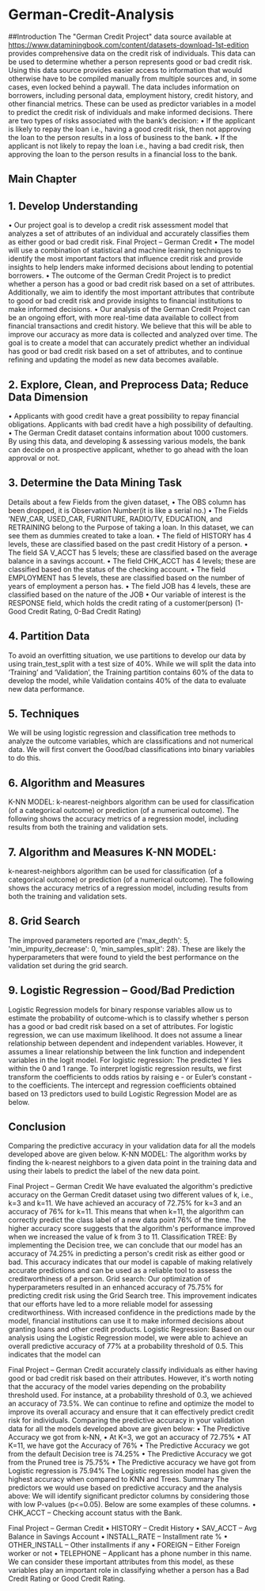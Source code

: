 # German-Credit-Analysis
##Introduction
The "German Credit Project" data source available at https://www.dataminingbook.com/content/datasets-download-1st-edition provides comprehensive data on the credit risk of individuals. This data can be used to determine whether a person represents good or bad credit risk. Using this data source provides easier access to information that would otherwise have to be compiled manually from multiple sources and, in some cases, even locked behind a paywall. The data includes information on borrowers, including personal data, employment history, credit history, and other financial metrics. These can be used as predictor variables in a model to predict the credit risk of individuals and make informed decisions.
There are two types of risks associated with the bank’s decision:
• If the applicant is likely to repay the loan i.e., having a good credit risk, then not approving the loan to the person results in a loss of business to the bank.
• If the applicant is not likely to repay the loan i.e., having a bad credit risk, then approving the loan to the person results in a financial loss to the bank.

## Main Chapter
## 1. Develop Understanding
• Our project goal is to develop a credit risk assessment model that analyzes a set of attributes of an individual and accurately classifies them as either good or bad credit risk.
Final Project – German Credit
• The model will use a combination of statistical and machine learning techniques to identify the most important factors that influence credit risk and provide insights to help lenders make informed decisions about lending to potential borrowers.
• The outcome of the German Credit Project is to predict whether a person has a good or bad credit risk based on a set of attributes. Additionally, we aim to identify the most important attributes that contribute to good or bad credit risk and provide insights to financial institutions to make informed decisions.
• Our analysis of the German Credit Project can be an ongoing effort, with more real-time data available to collect from financial transactions and credit history. We believe that this will be able to improve our accuracy as more data is collected and analyzed over time. The goal is to create a model that can accurately predict whether an individual has good or bad credit risk based on a set of attributes, and to continue refining and updating the model as new data becomes available.

## 2. Explore, Clean, and Preprocess Data; Reduce Data Dimension
• Applicants with good credit have a great possibility to repay financial obligations. Applicants with bad credit have a high possibility of defaulting.
• The German Credit dataset contains information about 1000 customers. By using this data, and developing & assessing various models, the bank can decide on a prospective applicant, whether to go ahead with the loan approval or not.

## 3. Determine the Data Mining Task
Details about a few Fields from the given dataset,
• The OBS column has been dropped, it is Observation Number(it is like a serial no.)
• The Fields ‘NEW_CAR, USED_CAR, FURNITURE, RADIO/TV, EDUCATION, and
RETRAINING belong to the Purpose of taking a loan. In this dataset, we can see them
as dummies created to take a loan.
• The field of HISTORY has 4 levels, these are classified based on the past credit History
of a person.
• The field SA V_ACCT has 5 levels; these are classified based on the average balance in
a savings account.
• The field CHK_ACCT has 4 levels; these are classified based on the status of the
checking account.
• The field EMPLOYMENT has 5 levels, these are classified based on the number of
years of employment a person has.
• The field JOB has 4 levels, these are classified based on the nature of the JOB
• Our variable of interest is the RESPONSE field, which holds the credit rating of a
customer(person) (1-Good Credit Rating, 0-Bad Credit Rating)


## 4. Partition Data
To avoid an overfitting situation, we use partitions to develop our data by using train_test_split with a test size of 40%. While we will split the data into ‘Training’ and ‘Validation’, the Training partition contains 60% of the data to develop the model, while Validation contains 40% of the data to evaluate new data performance.

## 5. Techniques
We will be using logistic regression and classification tree methods to analyze the outcome variables, which are classifications and not numerical data. We will first convert the Good/bad classifications into binary variables to do this.

## 6. Algorithm and Measures
K-NN MODEL:
k-nearest-neighbors algorithm can be used for classification (of a categorical outcome) or prediction (of a numerical outcome).
The following shows the accuracy metrics of a regression model, including results from both the training and validation sets.

## 7. Algorithm and Measures K-NN MODEL:
k-nearest-neighbors algorithm can be used for classification (of a categorical outcome) or prediction (of a numerical outcome).
The following shows the accuracy metrics of a regression model, including results from both the training and validation sets.

## 8. Grid Search 
The improved parameters reported are {'max_depth': 5, 'min_impurity_decrease': 0, 'min_samples_split': 28}. These are likely the hyperparameters that were found to yield the best performance on the validation set during the grid search.

## 9. Logistic Regression – Good/Bad Prediction
Logistic Regression models for binary response variables allow us to estimate the probability of outcome-which is to classify whether s person has a good or bad credit risk based on a set of attributes.
For logistic regression, we can use maximum likelihood.
It does not assume a linear relationship between dependent and independent variables. However, it assumes a linear relationship between the link function and independent variables in the logit model.
For logistic regression: The predicted Y lies within the 0 and 1 range.
To interpret logistic regression results, we first transform the coefficients to odds ratios by raising e - or Euler’s constant - to the coefficients.
The intercept and regression coefficients obtained based on 13 predictors used to build Logistic Regression Model are as below.

## Conclusion
Comparing the predictive accuracy in your validation data for all the models developed above are given below.
K-NN MODEL:
The algorithm works by finding the k-nearest neighbors to a given data point in the training data and using their labels to predict the label of the new data point.
 
Final Project – German Credit
We have evaluated the algorithm's predictive accuracy on the German Credit dataset using two different values of k, i.e., k=3 and k=11. We have achieved an accuracy of 72.75% for k=3 and an accuracy of 76% for k=11.
This means that when k=11, the algorithm can correctly predict the class label of a new data point 76% of the time. The higher accuracy score suggests that the algorithm's performance improved when we increased the value of k from 3 to 11.
Classification TREE:
By implementing the Decision tree, we can conclude that our model has an accuracy of 74.25% in predicting a person's credit risk as either good or bad. This accuracy indicates that our model is capable of making relatively accurate predictions and can be used as a reliable tool to assess the creditworthiness of a person.
Grid search:
Our optimization of hyperparameters resulted in an enhanced accuracy of 75.75% for predicting credit risk using the Grid Search tree. This improvement indicates that our efforts have led to a more reliable model for assessing creditworthiness. With increased confidence in the predictions made by the model, financial institutions can use it to make informed decisions about granting loans and other credit products.
Logistic Regression:
Based on our analysis using the Logistic Regression model, we were able to achieve an overall predictive accuracy of 77% at a probability threshold of 0.5. This indicates that the model can
   
Final Project – German Credit
accurately classify individuals as either having good or bad credit risk based on their attributes. However, it's worth noting that the accuracy of the model varies depending on the probability threshold used. For instance, at a probability threshold of 0.3, we achieved an accuracy of 73.5%. We can continue to refine and optimize the model to improve its overall accuracy and ensure that it can effectively predict credit risk for individuals.
Comparing the predictive accuracy in your validation data for all the models developed above are given below:
• The Predictive Accuracy we got from k-NN,
• At K=3, we got an accuracy of 72.75%
• AT K=11, we have got the Accuracy of 76%
• The Predictive Accuracy we got from the default Decision tree is 74.25%
• The Predictive Accuracy we got from the Pruned tree is 75.75%
• The Predictive accuracy we have got from Logistic regression is 75.94%
The Logistic regression model has given the highest accuracy when compared to KNN and Trees.
Summary
The predictors we would use based on predictive accuracy and the analysis above:
We will identify significant predictor columns by considering those with low P-values (p<=0.05). Below are some examples of these columns.
• CHK_ACCT – Checking account status with the Bank.

Final Project – German Credit
• HISTORY – Credit History
• SAV_ACCT – Avg Balance in Savings Account
• INSTALL_RATE – Installment rate %
• OTHER_INSTALL – Other installments if any
• FOREIGN – Either Foreign worker or not
• TELEPHONE – Applicant has a phone number in this name.
We can consider these important attributes from this model, as these variables play an important role in classifying whether a person has a Bad Credit Rating or Good Credit Rating.
